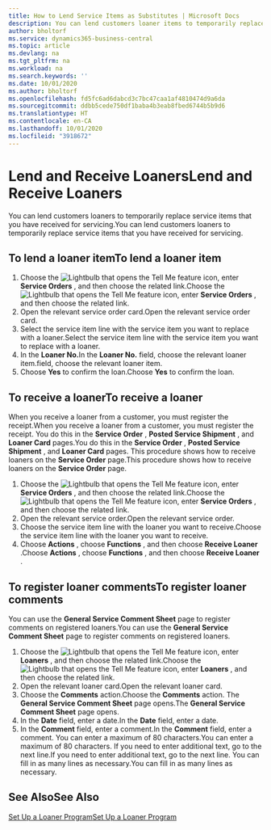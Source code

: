 ```yaml
---
title: How to Lend Service Items as Substitutes | Microsoft Docs
description: You can lend customers loaner items to temporarily replace service items that you have received for servicing.
author: bholtorf
ms.service: dynamics365-business-central
ms.topic: article
ms.devlang: na
ms.tgt_pltfrm: na
ms.workload: na
ms.search.keywords: ''
ms.date: 10/01/2020
ms.author: bholtorf
ms.openlocfilehash: fd5fc6ad6dabcd3c7bc47caa1af4810474d9a6da
ms.sourcegitcommit: ddbb5cede750df1baba4b3eab8fbed6744b5b9d6
ms.translationtype: HT
ms.contentlocale: en-CA
ms.lasthandoff: 10/01/2020
ms.locfileid: "3918672"
---
```

# <a name="lend-and-receive-loaners"></a><span data-ttu-id="86100-103">Lend and Receive Loaners</span><span class="sxs-lookup"><span data-stu-id="86100-103">Lend and Receive Loaners</span></span>
<span data-ttu-id="86100-104">You can lend customers loaners to temporarily replace service items that you have received for servicing.</span><span class="sxs-lookup"><span data-stu-id="86100-104">You can lend customers loaners to temporarily replace service items that you have received for servicing.</span></span>  
  
## <a name="to-lend-a-loaner-item"></a><span data-ttu-id="86100-105">To lend a loaner item</span><span class="sxs-lookup"><span data-stu-id="86100-105">To lend a loaner item</span></span>    
1. <span data-ttu-id="86100-106">Choose the ![Lightbulb that opens the Tell Me feature](media/ui-search/search_small.png "Tell me what you want to do") icon, enter **Service Orders** , and then choose the related link.</span><span class="sxs-lookup"><span data-stu-id="86100-106">Choose the ![Lightbulb that opens the Tell Me feature](media/ui-search/search_small.png "Tell me what you want to do") icon, enter **Service Orders** , and then choose the related link.</span></span>  
2. <span data-ttu-id="86100-107">Open the relevant service order card.</span><span class="sxs-lookup"><span data-stu-id="86100-107">Open the relevant service order card.</span></span>  
3. <span data-ttu-id="86100-108">Select the service item line with the service item you want to replace with a loaner.</span><span class="sxs-lookup"><span data-stu-id="86100-108">Select the service item line with the service item you want to replace with a loaner.</span></span>  
4. <span data-ttu-id="86100-109">In the **Loaner No.**</span><span class="sxs-lookup"><span data-stu-id="86100-109">In the **Loaner No.**</span></span> <span data-ttu-id="86100-110">field, choose the relevant loaner item.</span><span class="sxs-lookup"><span data-stu-id="86100-110">field, choose the relevant loaner item.</span></span>  
5. <span data-ttu-id="86100-111">Choose **Yes** to confirm the loan.</span><span class="sxs-lookup"><span data-stu-id="86100-111">Choose **Yes** to confirm the loan.</span></span>  

## <a name="to-receive-a-loaner"></a><span data-ttu-id="86100-112">To receive a loaner</span><span class="sxs-lookup"><span data-stu-id="86100-112">To receive a loaner</span></span>  
<span data-ttu-id="86100-113">When you receive a loaner from a customer, you must register the receipt.</span><span class="sxs-lookup"><span data-stu-id="86100-113">When you receive a loaner from a customer, you must register the receipt.</span></span> <span data-ttu-id="86100-114">You do this in the **Service Order** , **Posted Service Shipment** , and **Loaner Card** pages.</span><span class="sxs-lookup"><span data-stu-id="86100-114">You do this in the **Service Order** , **Posted Service Shipment** , and **Loaner Card** pages.</span></span> <span data-ttu-id="86100-115">This procedure shows how to receive loaners on the **Service Order** page.</span><span class="sxs-lookup"><span data-stu-id="86100-115">This procedure shows how to receive loaners on the **Service Order** page.</span></span>  
  
1. <span data-ttu-id="86100-116">Choose the ![Lightbulb that opens the Tell Me feature](media/ui-search/search_small.png "Tell me what you want to do") icon, enter **Service Orders** , and then choose the related link.</span><span class="sxs-lookup"><span data-stu-id="86100-116">Choose the ![Lightbulb that opens the Tell Me feature](media/ui-search/search_small.png "Tell me what you want to do") icon, enter **Service Orders** , and then choose the related link.</span></span>  
2. <span data-ttu-id="86100-117">Open the relevant service order.</span><span class="sxs-lookup"><span data-stu-id="86100-117">Open the relevant service order.</span></span>  
3. <span data-ttu-id="86100-118">Choose the service item line with the loaner you want to receive.</span><span class="sxs-lookup"><span data-stu-id="86100-118">Choose the service item line with the loaner you want to receive.</span></span>  
4. <span data-ttu-id="86100-119">Choose **Actions** , choose **Functions** , and then choose **Receive Loaner** .</span><span class="sxs-lookup"><span data-stu-id="86100-119">Choose **Actions** , choose **Functions** , and then choose **Receive Loaner** .</span></span>  

## <a name="to-register-loaner-comments"></a><span data-ttu-id="86100-120">To register loaner comments</span><span class="sxs-lookup"><span data-stu-id="86100-120">To register loaner comments</span></span>  
<span data-ttu-id="86100-121">You can use the **General Service Comment Sheet** page to register comments on registered loaners.</span><span class="sxs-lookup"><span data-stu-id="86100-121">You can use the **General Service Comment Sheet** page to register comments on registered loaners.</span></span>  
  
1. <span data-ttu-id="86100-122">Choose the ![Lightbulb that opens the Tell Me feature](media/ui-search/search_small.png "Tell me what you want to do") icon, enter **Loaners** , and then choose the related link.</span><span class="sxs-lookup"><span data-stu-id="86100-122">Choose the ![Lightbulb that opens the Tell Me feature](media/ui-search/search_small.png "Tell me what you want to do") icon, enter **Loaners** , and then choose the related link.</span></span>  
2. <span data-ttu-id="86100-123">Open the relevant loaner card.</span><span class="sxs-lookup"><span data-stu-id="86100-123">Open the relevant loaner card.</span></span>  
3. <span data-ttu-id="86100-124">Choose the **Comments** action.</span><span class="sxs-lookup"><span data-stu-id="86100-124">Choose the **Comments** action.</span></span> <span data-ttu-id="86100-125">The **General Service Comment Sheet** page opens.</span><span class="sxs-lookup"><span data-stu-id="86100-125">The **General Service Comment Sheet** page opens.</span></span>  
4. <span data-ttu-id="86100-126">In the **Date** field, enter a date.</span><span class="sxs-lookup"><span data-stu-id="86100-126">In the **Date** field, enter a date.</span></span>  
5. <span data-ttu-id="86100-127">In the **Comment** field, enter a comment.</span><span class="sxs-lookup"><span data-stu-id="86100-127">In the **Comment** field, enter a comment.</span></span> <span data-ttu-id="86100-128">You can enter a maximum of 80 characters.</span><span class="sxs-lookup"><span data-stu-id="86100-128">You can enter a maximum of 80 characters.</span></span> <span data-ttu-id="86100-129">If you need to enter additional text, go to the next line.</span><span class="sxs-lookup"><span data-stu-id="86100-129">If you need to enter additional text, go to the next line.</span></span> <span data-ttu-id="86100-130">You can fill in as many lines as necessary.</span><span class="sxs-lookup"><span data-stu-id="86100-130">You can fill in as many lines as necessary.</span></span>  
  
## <a name="see-also"></a><span data-ttu-id="86100-131">See Also</span><span class="sxs-lookup"><span data-stu-id="86100-131">See Also</span></span>  
[<span data-ttu-id="86100-132">Set Up a Loaner Program</span><span class="sxs-lookup"><span data-stu-id="86100-132">Set Up a Loaner Program</span></span>](service-how-setup-loaner-program.md)   
